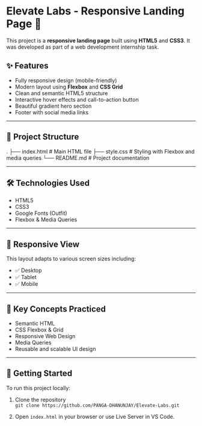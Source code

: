 # Elevate Labs - Responsive Landing Page 🚀

This project is a **responsive landing page** built using **HTML5** and **CSS3**. It was developed as part of a web development internship task.


## ✨ Features

- Fully responsive design (mobile-friendly)
- Modern layout using **Flexbox** and **CSS Grid**
- Clean and semantic HTML5 structure
- Interactive hover effects and call-to-action button
- Beautiful gradient hero section
- Footer with social media links

---

## 📁 Project Structure

.
├── index.html # Main HTML file
├── style.css # Styling with Flexbox and media queries
└── README.md # Project documentation


---

## 🛠️ Technologies Used

- HTML5
- CSS3
- Google Fonts (Outfit)
- Flexbox & Media Queries

---

## 📱 Responsive View

This layout adapts to various screen sizes including:

- ✅ Desktop
- ✅ Tablet
- ✅ Mobile

---

## 🧠 Key Concepts Practiced

- Semantic HTML
- CSS Flexbox & Grid
- Responsive Web Design
- Media Queries
- Reusable and scalable UI design

---

## 🚀 Getting Started

To run this project locally:

1. Clone the repository  
   `git clone https://github.com/PANGA-DHANUNJAY/Elevate-Labs.git`

2. Open `index.html` in your browser or use Live Server in VS Code.

